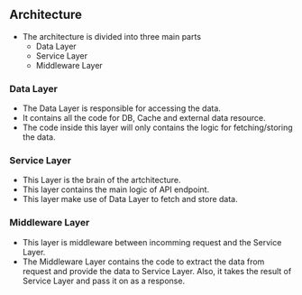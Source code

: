 ## Architecture

-   The architecture is divided into three main parts
    -   Data Layer
    -   Service Layer
    -   Middleware Layer

### Data Layer

-   The Data Layer is responsible for accessing the data.
-   It contains all the code for DB, Cache and external data resource.
-   The code inside this layer will only contains the logic for fetching/storing the data.

### Service Layer

-   This Layer is the brain of the artchitecture.
-   This layer contains the main logic of API endpoint.
-   This layer make use of Data Layer to fetch and store data.

### Middleware Layer

-   This layer is middleware between incomming request and the Service Layer.
-   The Middleware Layer contains the code to extract the data from request and provide the data to Service Layer. Also, it takes the result of Service Layer and pass it on as a response.
